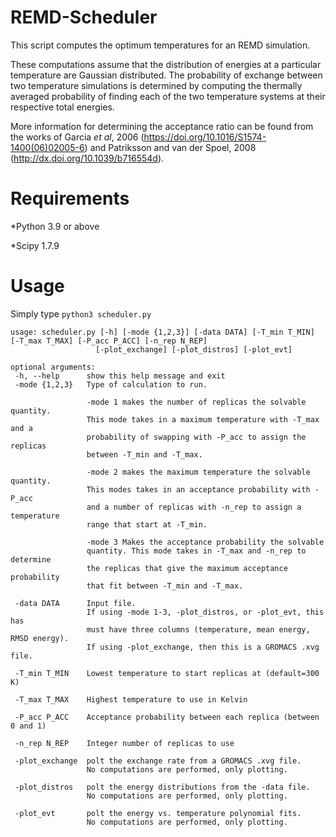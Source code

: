 # REMD-Scheduler
This script computes the optimum temperatures for an REMD simulation. 

These computations assume that the distribution of energies at a particular temperature are Gaussian distributed. The probability of exchange between two temperature simulations is determined by computing the thermally averaged probability of finding each of the two temperature systems at their respective total energies.

More information for determining the acceptance ratio can be found from the works of
Garcia *et al*, 2006 (https://doi.org/10.1016/S1574-1400(06)02005-6) and
Patriksson and van der Spoel, 2008 (http://dx.doi.org/10.1039/b716554d).

# Requirements
*Python 3.9 or above

*Scipy 1.7.9

# Usage
 Simply type ```python3 scheduler.py```
 
 ```
 usage: scheduler.py [-h] [-mode {1,2,3}] [-data DATA] [-T_min T_MIN] [-T_max T_MAX] [-P_acc P_ACC] [-n_rep N_REP]
                    [-plot_exchange] [-plot_distros] [-plot_evt]

optional arguments:
  -h, --help      show this help message and exit
  -mode {1,2,3}   Type of calculation to run.
                  
                  -mode 1 makes the number of replicas the solvable quantity.
                  This mode takes in a maximum temperature with -T_max and a 
                  probability of swapping with -P_acc to assign the replicas
                  between -T_min and -T_max.
                  
                  -mode 2 makes the maximum temperature the solvable quantity.
                  This modes takes in an acceptance probability with -P_acc 
                  and a number of replicas with -n_rep to assign a temperature 
                  range that start at -T_min.
                  
                  -mode 3 Makes the acceptance probability the solvable 
                  quantity. This mode takes in -T_max and -n_rep to determine 
                  the replicas that give the maximum acceptance probability
                  that fit between -T_min and -T_max.
                  
  -data DATA      Input file.
                  If using -mode 1-3, -plot_distros, or -plot_evt, this has
                  must have three columns (temperature, mean energy, RMSD energy). 
                  If using -plot_exchange, then this is a GROMACS .xvg file.
                  
  -T_min T_MIN    Lowest temperature to start replicas at (default=300 K)
                  
  -T_max T_MAX    Highest temperature to use in Kelvin
                  
  -P_acc P_ACC    Acceptance probability between each replica (between 0 and 1)
                  
  -n_rep N_REP    Integer number of replicas to use
                  
  -plot_exchange  polt the exchange rate from a GROMACS .xvg file.
                  No computations are performed, only plotting.
                  
  -plot_distros   polt the energy distributions from the -data file.
                  No computations are performed, only plotting.
                  
  -plot_evt       polt the energy vs. temperature polynomial fits.
                  No computations are performed, only plotting.
                  
```
